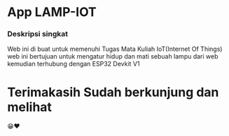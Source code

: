 # App LAMP-IOT

### Deskripsi singkat

Web ini di buat untuk memenuhi Tugas Mata Kuliah IoT(Internet Of Things)
web ini bertujuan untuk mengatur hidup dan mati sebuah lampu dari web kemudian terhubung dengan ESP32 Devkit V1

# Terimakasih Sudah berkunjung dan melihat

😁❤️